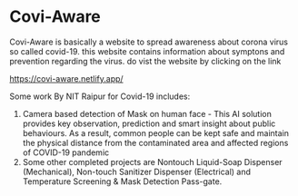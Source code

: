# Covi-Aware

Covi-Aware is basically a website to spread awareness about corona virus so called covid-19.
this website contains information about symptons and prevention regarding the virus.
do vist the website by clicking on the link 

https://covi-aware.netlify.app/

Some work By NIT Raipur for Covid-19 includes:
1. Camera based detection of Mask on human
face - This AI solution provides key
observation, prediction and smart insight
about public behaviours. As a result,
common people can be kept safe and
maintain the physical distance from the
contaminated area and affected regions of
COVID-19 pandemic
2. Some other completed projects are Nontouch Liquid-Soap Dispenser (Mechanical),
Non-touch Sanitizer Dispenser (Electrical)
and Temperature Screening & Mask
Detection Pass-gate.
